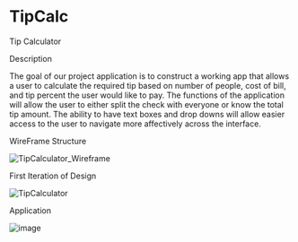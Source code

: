 # TipCalc
Tip Calculator

Description

The goal of our project application is to construct a working app that allows a user to calculate the required tip based on number of people, cost of bill, and tip percent the user would like to pay. The functions of the application will allow the user to either split the check with everyone or know the total tip amount. The ability to have text boxes and drop downs will allow easier access to the user to navigate more affectively across the interface.

WireFrame Structure

![TipCalculator_Wireframe](https://user-images.githubusercontent.com/26011654/146712648-99c31768-9e33-4cdc-a3ab-f79af4799e7e.jpg)

First Iteration of Design

![TipCalculator](https://user-images.githubusercontent.com/26011654/146712682-84f4545d-340d-4a9c-adfc-da33551dfb80.JPG)

Application

![image](https://user-images.githubusercontent.com/26011654/146712536-9c06d104-d523-44f8-9d70-ad997f0124fb.png)

